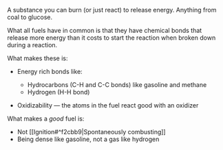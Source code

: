 A substance you can burn (or just react) to release energy. Anything from coal to glucose.

What all fuels have in common is that they have chemical bonds that release more energy than it costs to start the reaction when broken down during a reaction.

What makes these is:

 - Energy rich bonds like:
   - Hydrocarbons (C-H and C-C bonds) like gasoline and methane
   - Hydrogen (H-H bond)

 - Oxidizability — the atoms in the fuel react good with an oxidizer

What makes a *good* fuel is:

 - Not [[Ignition#^f2cbb9|Spontaneously combusting]]
 - Being dense like gasoline, not a gas like hydrogen
